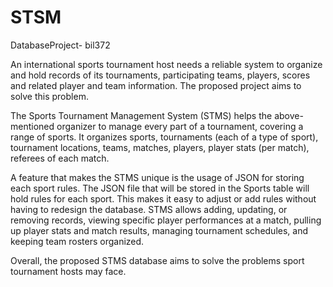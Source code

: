 # STSM
DatabaseProject- bil372

An international sports tournament host needs a reliable system to organize and hold records of its tournaments, participating teams, players, scores and related player and team information. The proposed project aims to solve this problem.

The Sports Tournament Management System (STMS) helps the above-mentioned organizer to manage every part of a tournament, covering a range of sports. It organizes sports, tournaments (each of a type of sport), tournament locations, teams, matches, players, player stats (per match), referees of each match. 

A feature that makes the STMS unique is the usage of JSON for storing each sport rules. The JSON file that will be stored in the Sports table will hold rules for each sport. This makes it easy to adjust or add rules without having to redesign the database. STMS allows adding, updating, or removing records, viewing specific player performances at a match, pulling up player stats and match results, managing tournament schedules, and keeping team rosters organized.
 
Overall, the proposed STMS database aims to solve the problems sport tournament hosts may face.
